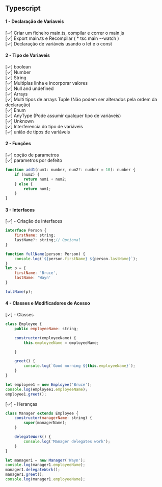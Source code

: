 ## Typescript

#### 1 - Declaração de Variaveis
[✓] Criar um ficheiro main.ts, compilar e correr o main.js<br>
[✓] Export main.ts e Recompilar ( * tsc main --watch )<br>
[✓] Declaração de variáveis usando o let e o const<br>

#### 2 - Tipo de Variaveis
[✓] boolean<br>
[✓] Number<br>
[✓] String<br>
[✓] Multiplas linha e incorporar valores<br>
[✓] Null and undefined<br>
[✓] Arrays<br>
[✓] Multi tipos de arrays Tuple (Não podem ser alterados pela ordem da declaração)<br>
[✓] Enum<br>
[✓] AnyType (Pode assumir qualquer tipo de variáveis)<br>
[✓] Unknown<br>
[✓] Interferencia do tipo de variáveis<br>
[✓] união de tipos de variáveis<br>

#### 2 - Funções
[✓] opção de parametros<br>
[✓] parametros por defeito<br>
```js
function add1(num1: number, num2?: number = 10): number {
    if (num2) {
        return num1 + num2;
    } else {
        return num1;
    }
}
```
#### 3 - Interfaces

[✓] - Criação de interfaces<br>

```js
interface Person {
    firstName: string;
    lastName?: string;// Opcional
}

function fullName(person: Person) {
    console.log(`${person.firstName} ${person.lastName}`);
}
let p = {
    firstName: 'Bruce',
    lastName: 'Wayn'
}

fullName(p);

```
#### 4 - Classes e Modificadores de Acesso<br>

[✓] - Classes<br>

```js
class Employee {
    public employeeName: string;

    constructor(employeeName) {
        this.employeeName = employeeName;

    }

    greet() {
        console.log(`Good morning ${this.employeeName}`);
    }
}

let employee1 = new Employee('Bruce');
console.log(employee1.employeeName);
employee1.greet();

```
[✓] - Heranças<br>

```js
class Manager extends Employee {
    constructor(managerName: string) {
        super(managerName);
    }

    delegateWork() {
        console.log('Manager delegates work');
    }
}

let manager1 = new Manager('Wayn');
console.log(manager1.employeeName);
manager1.delegateWork();
manager1.greet();
console.log(manager1.employeeName);

```
